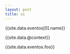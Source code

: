 ```yaml
---
layout: post
title: oi
---
```


{{site.data.eventos[0].name}}

{{site.data.@context}}

{{site.data.eventos.foo}}